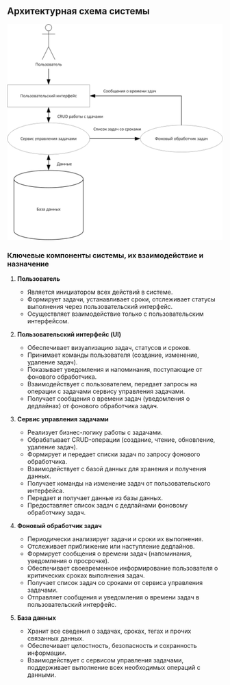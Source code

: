 ## Архитектурная схема системы

![Архитектурная схема](Arch.jpg)

### Ключевые компоненты системы, их взаимодействие и назначение

1. **Пользователь**
   - Является инициатором всех действий в системе.
   - Формирует задачи, устанавливает сроки, отслеживает статусы выполнения через пользовательский интерфейс.
   - Осуществляет взаимодействие только с пользовательским интерфейсом.

2. **Пользовательский интерфейс (UI)**
   - Обеспечивает визуализацию задач, статусов и сроков.
   - Принимает команды пользователя (создание, изменение, удаление задач).
   - Показывает уведомления и напоминания, поступающие от фонового обработчика.
   - Взаимодействует с пользователем, передает запросы на операции с задачами сервису управления задачами.
   - Получает сообщения о времени задач (уведомления о дедлайнах) от фонового обработчика задач.

3. **Сервис управления задачами**
   - Реализует бизнес-логику работы с задачами.
   - Обрабатывает CRUD-операции (создание, чтение, обновление, удаление задач).
   - Формирует и передает списки задач по запросу фонового обработчика.
   - Взаимодействует с базой данных для хранения и получения данных.
   - Получает команды на изменение задач от пользовательского интерфейса.
   - Передает и получает данные из базы данных.
   - Предоставляет список задач с дедлайнами фоновому обработчику задач.

4. **Фоновый обработчик задач**
   - Периодически анализирует задачи и сроки их выполнения.
   - Отслеживает приближение или наступление дедлайнов.
   - Формирует сообщения о времени задач (напоминания, уведомления о просрочке).
   - Обеспечивает своевременное информирование пользователя о критических сроках выполнения задач.
   - Получает список задач со сроками от сервиса управления задачами.
   - Отправляет сообщения и уведомления о времени задач в пользовательский интерфейс.

5. **База данных**
   - Хранит все сведения о задачах, сроках, тегах и прочих связанных данных.
   - Обеспечивает целостность, безопасность и сохранность информации.
   - Взаимодействует с сервисом управления задачами, поддерживает выполнение всех необходимых операций с данными.
